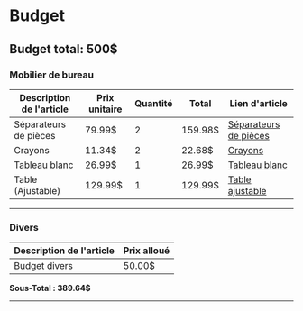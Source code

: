 # Budget

## Budget total: 500$

### Mobilier de bureau

| Description de l'article | Prix unitaire | Quantité | Total   | Lien d'article                                                                                            |
| ------------------------ | ------------- | -------- | ------- | --------------------------------------------------------------------------------------------------------- |
| Séparateurs de pièces    | 79.99$        | 2        | 159.98$ | [Séparateurs de pièces](https://www.amazon.ca/Privacy-Dividers-Portable-Divider-Separator/dp/B0B428F215/) |
| Crayons                  | 11.34$        | 2        | 22.68$  | [Crayons](https://www.amazon.ca/Amazon-Basics-Low-Odor-Whiteboard-Assorted/dp/B00T3ROM9G/)                |
| Tableau blanc            | 26.99$        | 1        | 26.99$  | [Tableau blanc](https://www.amazon.ca/QUEENLINK-Magnetic-Whiteboard-Desktop-Portable/dp/B0CMZL3Y8Y/)      |
| Table (Ajustable)        | 129.99$       | 1        | 129.99$ | [Table ajustable](https://www.amazon.ca/FLEXISPOT-Adjustable-Pneumatic-Standing-Computer/dp/B0B2W8VBQX/)  |

---

### Divers

| Description de l'article | Prix alloué |
| ------------------------ | ----------- |
| Budget divers            | 50.00$      |

**Sous-Total : 389.64$**

---
